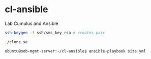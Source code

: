 # cl-ansible
Lab Cumulus and Ansible

```bash
ssh-keygen -f ssh/smc_key_rsa # creates pair
```

```bash
./clone.se
```

```bash
ubuntu@oob-mgmt-server:~/cl-ansible$ ansible-playbook site.yml
```
